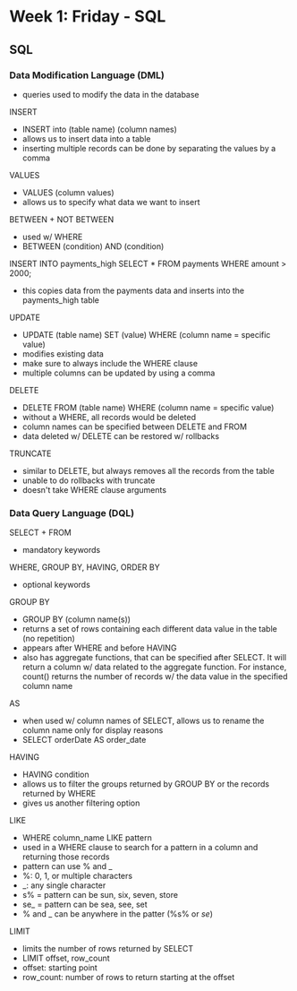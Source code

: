 # Week 1: Friday - SQL
## SQL
### Data Modification Language (DML)
- queries used to modify the data in the database  

INSERT
- INSERT into (table name) (column names)
- allows us to insert data into a table
- inserting multiple records can be done by separating the values by a comma  

VALUES
- VALUES (column values)
- allows us to specify what data we want to insert  

BETWEEN + NOT BETWEEN
- used w/ WHERE
- BETWEEN (condition) AND (condition)  

INSERT INTO payments_high SELECT * FROM payments WHERE amount > 2000;
- this copies data from the payments data and inserts into the payments_high table  

UPDATE
- UPDATE (table name) SET (value) WHERE (column name = specific value)
- modifies existing data
- make sure to always include the WHERE clause
- multiple columns can be updated by using a comma  

DELETE
- DELETE FROM (table name) WHERE (column name = specific value)
- without a WHERE, all records would be deleted
- column names can be specified between DELETE and FROM
- data deleted w/ DELETE can be restored w/ rollbacks

TRUNCATE
- similar to DELETE, but always removes all the records from the table
- unable to do rollbacks with truncate
- doesn't take WHERE clause arguments  

### Data Query Language (DQL)
SELECT + FROM
- mandatory keywords  

WHERE, GROUP BY, HAVING, ORDER BY
- optional keywords  

GROUP BY
- GROUP BY (column name(s))
- returns a set of rows containing each different data value in the table (no repetition)
- appears after WHERE and before HAVING
- also has aggregate functions, that can be specified after SELECT. It will return a column w/ data related to the aggregate function. For instance, count() returns the number of records w/ the data value in the specified column name  

AS
- when used w/ column names of SELECT, allows us to rename the column name only for display reasons
- SELECT orderDate AS order_date  

HAVING
- HAVING condition
- allows us to filter the groups returned by GROUP BY or the records returned by WHERE
- gives us another filtering option  

LIKE
- WHERE column_name LIKE pattern
- used in a WHERE clause to search for a pattern in a column and returning those records
- pattern can use % and _
- %: 0, 1, or multiple characters
- _: any single character
- s% = pattern can be sun, six, seven, store
- se_ = pattern can be sea, see, set
- % and _ can be anywhere in the patter (%s% or _se_)  

LIMIT
- limits the number of rows returned by SELECT
- LIMIT offset, row_count
- offset: starting point
- row_count: number of rows to return starting at the offset